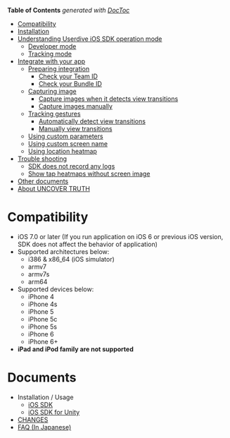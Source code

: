 <!-- START doctoc generated TOC please keep comment here to allow auto update -->
<!-- DON'T EDIT THIS SECTION, INSTEAD RE-RUN doctoc TO UPDATE -->
**Table of Contents**  *generated with [DocToc](https://github.com/thlorenz/doctoc)*

- [Compatibility](#compatibility)
- [Installation](#installation)
- [Understanding Userdive iOS SDK operation mode](#understanding-userdive-ios-sdk-operation-mode)
  - [Developer mode](#developer-mode)
  - [Tracking mode](#tracking-mode)
- [Integrate with your app](#integrate-with-your-app)
  - [Preparing integration](#preparing-integration)
    - [Check your Team ID](#check-your-team-id)
    - [Check your Bundle ID](#check-your-bundle-id)
  - [Capturing image](#capturing-image)
    - [Capture images when it detects view transitions](#capture-images-when-it-detects-view-transitions)
    - [Capture images manually](#capture-images-manually)
  - [Tracking gestures](#tracking-gestures)
    - [Automatically detect view transitions](#automatically-detect-view-transitions)
    - [Manually view transitions](#manually-view-transitions)
  - [Using custom parameters](#using-custom-parameters)
  - [Using custom screen name](#using-custom-screen-name)
  - [Using location heatmap](#using-location-heatmap)
- [Trouble shooting](#trouble-shooting)
  - [SDK does not record any logs](#sdk-does-not-record-any-logs)
  - [Show tap heatmaps without screen image](#show-tap-heatmaps-without-screen-image)
- [Other documents](#other-documents)
- [About UNCOVER TRUTH](#about-uncover-truth)

<!-- END doctoc generated TOC please keep comment here to allow auto update -->

# Compatibility

* iOS 7.0 or later (If you run application on iOS 6 or previous iOS version, SDK does not affect the behavior of application)
* Supported architectures below:
  * i386 & x86_64 (iOS simulator)
  * armv7
  * armv7s
  * arm64
* Supported devices below:
  * iPhone 4
  * iPhone 4s
  * iPhone 5
  * iPhone 5c
  * iPhone 5s
  * iPhone 6
  * iPhone 6+
* **iPad and iPod family are not supported**

# Documents

* Installation / Usage
  * [iOS SDK](./USAGE.md)
  * [iOS SDK for Unity](./USAGE_Unity.md)
* [CHANGES](./CHANGES.md)
* [FAQ (In Japanese)](./FAQ.ja.md)
